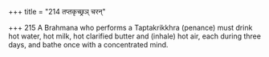 +++
title = "214 तप्तकृच्छ्रञ् चरन्"

+++
215	A Brahmana who performs a Taptakrikkhra (penance) must drink hot water, hot milk, hot clarified butter and (inhale) hot air, each during three days, and bathe once with a concentrated mind.